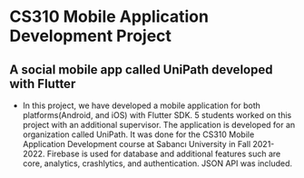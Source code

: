 # CS310 Mobile Application Development Project
## A social mobile app called UniPath developed with Flutter

* In this project, we have developed a mobile application for both platforms(Android, and iOS) with Flutter SDK. 5 students worked on this project with an additional supervisor. The application is developed for an organization called UniPath. It was done for the CS310 Mobile Application Development course at Sabancı University in Fall 2021-2022. Firebase is used for database and additional features such are core, analytics, crashlytics, and authentication. JSON API was included.
